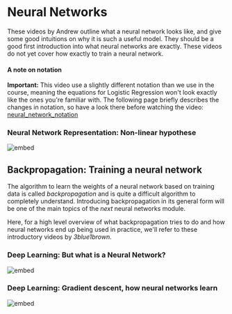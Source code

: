 # Neural Networks

These videos by Andrew outline what a neural network looks like, and give some
good intuitions on why it is such a useful model. They should be a good first
introduction into what neural networks are exactly. These videos do not yet
cover how exactly to train a neural network.

#### A note on notation

**Important:** This video use a slightly different notation than we use in
the course, meaning the equations for Logistic Regression won't look exactly
like the ones you're familiar with. The following page briefly describes the
changes in notation, so have a look there before watching the video:
[neural_network_notation](../../nn_notation.pdf)

### Neural Network Representation: Non-linear hypothese

![embed](https://youtube.com/embed/SGEroEKFbnY)

## Backpropagation: Training a neural network

The algorithm to learn the weights of a neural network based on training data
is called *backpropagation* and is quite a difficult algorithm to completely
understand. Introducing backpropagation in its general form will be one of the
main topics of the *next* neural networks module.

Here, for a high level overview of what backpropagation tries to do and
how neural networks end up being used in practice, we'll refer to these
introductory videos by *3blue1brown*.

### Deep Learning: But what is a Neural Network?

![embed](https://youtube.com/embed/aircAruvnKk)

### Deep Learning: Gradient descent, how neural networks learn

![embed](https://youtube.com/embed/IHZwWFHWa-w)

